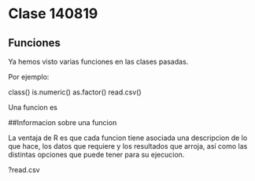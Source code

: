 # Clase 140819

## Funciones
Ya hemos visto varias funciones en las clases pasadas.

Por ejemplo:

class()
is.numeric()
as.factor()
read.csv()

Una funcion es 


##Informacion sobre una funcion

La ventaja de R es que cada funcion tiene asociada una descripcion de lo que hace, los datos que requiere y los resultados que arroja, así como las distintas opciones que puede tener para su ejecucion.

?read.csv

